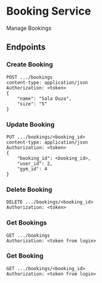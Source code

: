 # Booking Service

Manage Bookings

## Endpoints

### Create Booking

```
POST .../bookings
content-type: application/json
Authorization: <token>
{
    "name": "Sala Duza",
    "size": "5"
}
```

### Update Booking

```
PUT .../bookings/<booking_id>
content-type: application/json
Authorization: <token>
{
    "booking_id": <booking_id>,
    "user_id": 2,
    "gym_id": 4
}
```

### Delete Booking

```
DELETE .../bookings/<booking_id>
Authorization: <token>
```

### Get Bookings

```
GET .../bookings
Authorization: <token from login>
```

### Get Booking

```
GET .../bookings/<booking_id>
Authorization: <token from login>
```
